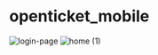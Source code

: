 # openticket_mobile
![login-page](https://user-images.githubusercontent.com/39264221/183107998-363606ae-128e-4972-a297-1cfab8c87930.png)
![home (1)](https://user-images.githubusercontent.com/39264221/183276905-a81fd861-5792-45c4-9a32-bf294b0f12f2.png)